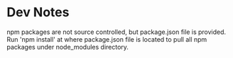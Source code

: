 # Dev Notes

npm packages are not source controlled, but package.json file is provided. Run 'npm install' at where package.json file is located to pull all npm packages under node_modules directory.
